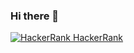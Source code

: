 ### Hi there 👋

[![HackerRank](https://github.com/zumrudu-anka/zumrudu-anka/blob/master/images/hackerrank.svg) HackerRank](https://www.hackerrank.com/zumrudu_anka)

<!--
**zumrudu-anka/zumrudu-anka** is a ✨ _special_ ✨ repository because its `README.md` (this file) appears on your GitHub profile.

Here are some ideas to get you started:

- 🔭 I’m currently working on ...
- 🌱 I’m currently learning ...
- 👯 I’m looking to collaborate on ...
- 🤔 I’m looking for help with ...
- 💬 Ask me about ...
- 📫 How to reach me: ...
- 😄 Pronouns: ...
- ⚡ Fun fact: ...
-->
